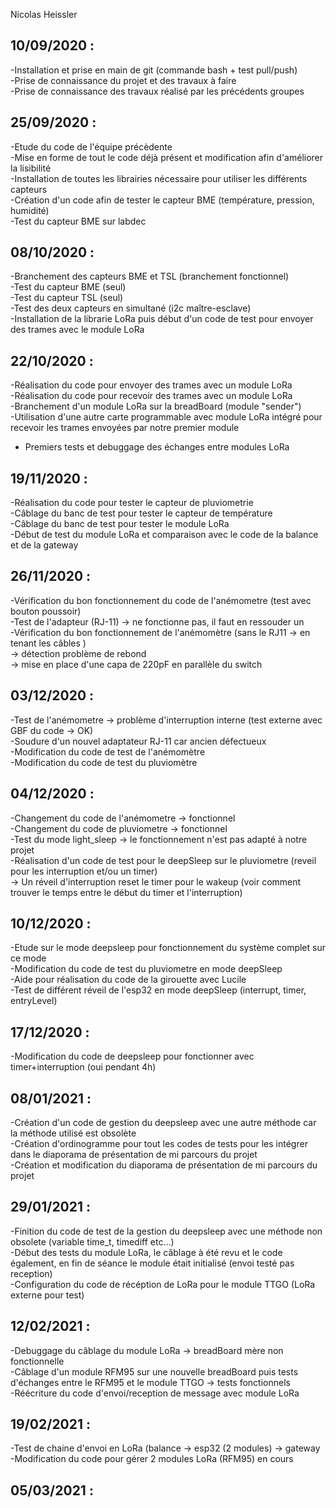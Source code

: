 Nicolas Heissler

10/09/2020 :
- 
-Installation et prise en main de git (commande bash + test pull/push)  
-Prise de connaissance du projet et des travaux à faire  
-Prise de connaissance des travaux réalisé par les précédents groupes      

25/09/2020 :
- 
-Etude du code de l'équipe précèdente  
-Mise en forme de tout le code déjà présent et modification afin d'améliorer la lisibilité  
-Installation de toutes les librairies nécessaire pour utiliser les différents capteurs  
-Création d'un code afin de tester le capteur BME (température, pression, humidité)  
-Test du capteur BME sur labdec  

08/10/2020 :
-
-Branchement des capteurs BME et TSL (branchement fonctionnel)  
-Test du capteur BME (seul)  
-Test du capteur TSL (seul)  
-Test des deux capteurs en simultané (i2c maître-esclave)  
-Installation de la librarie LoRa puis début d'un code de test pour envoyer des trames avec le module LoRa  

22/10/2020 :
-
-Réalisation du code pour envoyer des trames avec un module LoRa  
-Réalisation du code pour recevoir des trames avec un module LoRa  
-Branchement d'un module LoRa sur la breadBoard (module "sender")  
-Utilisation d'une autre carte programmable avec module LoRa intégré pour recevoir les trames envoyées par notre premier module  
- Premiers tests et debuggage des échanges entre modules LoRa  

19/11/2020 :
-
-Réalisation du code pour tester le capteur de pluviometrie  
-Câblage du banc de test pour tester le capteur de température  
-Câblage du banc de test pour tester le module LoRa  
-Début de test du module LoRa et comparaison avec le code de la balance et de la gateway  

26/11/2020 :
-
-Vérification du bon fonctionnement du code de l'anémometre (test avec bouton poussoir)  
-Test de l'adapteur (RJ-11) -> ne fonctionne pas, il faut en ressouder un  
-Vérification du bon fonctionnement de l'anémomètre (sans le RJ11 -> en tenant les câbles )  
-> détection problème de rebond  
-> mise en place d'une capa de 220pF en parallèle du switch  

03/12/2020 :
-
-Test de l'anémometre -> problème d'interruption interne (test externe avec GBF du code -> OK)  
-Soudure d'un nouvel adaptateur RJ-11 car ancien défectueux  
-Modification du code de test de l'anémomètre  
-Modification du code de test du pluviomètre  

04/12/2020 :
-
-Changement du code de l'anémometre -> fonctionnel  
-Changement du code de pluviometre -> fonctionnel  
-Test du mode light_sleep -> le fonctionnement n'est pas adapté à notre projet  
-Réalisation d'un code de test pour le deepSleep sur le pluviometre (reveil pour les interruption et/ou un timer)  
-> Un réveil d'interruption reset le timer pour le wakeup (voir comment trouver le temps entre le début du timer et l'interruption)  

10/12/2020 :
-
-Etude sur le mode deepsleep pour fonctionnement du système complet sur ce mode  
-Modification du code de test du pluviometre en mode deepSleep  
-Aide pour réalisation du code de la girouette avec Lucile  
-Test de différent réveil de l'esp32 en mode deepSleep (interrupt, timer, entryLevel)  

17/12/2020 :
-
-Modification du code de deepsleep pour fonctionner avec timer+interruption (oui pendant 4h)  

08/01/2021 :
-
-Création d'un code de gestion du deepsleep avec une autre méthode car la méthode utilisé est obsolète  
-Création d'ordinogramme pour tout les codes de tests pour les intégrer dans le diaporama de présentation de mi parcours du projet  
-Création et modification du diaporama de présentation de mi parcours du projet  

29/01/2021 :
-
-Finition du code de test de la gestion du deepsleep avec une méthode non obsolete (variable time_t, timediff etc...)  
-Début des tests du module LoRa, le câblage à été revu et le code également, en fin de séance le module était initialisé (envoi testé pas reception)  
-Configuration du code de récéption de LoRa pour le module TTGO (LoRa externe pour test)  

12/02/2021 :
-
-Debuggage du câblage du module LoRa -> breadBoard mère non fonctionnelle  
-Câblage d'un module RFM95 sur une nouvelle breadBoard puis tests d'échanges entre le RFM95 et le module TTGO -> tests fonctionnels  
-Réécriture du code d'envoi/reception de message avec module LoRa  

19/02/2021 :
-
-Test de chaine d'envoi en LoRa (balance -> esp32 (2 modules) -> gateway  
-Modification du code pour gérer 2 modules LoRa (RFM95) en cours  

05/03/2021 :
-

